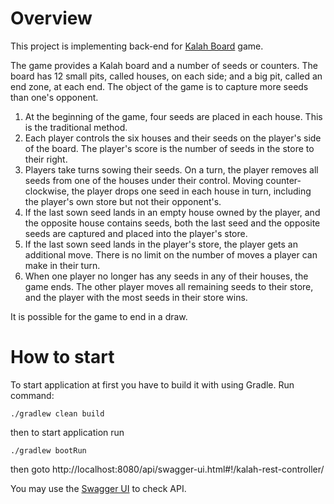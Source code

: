 # Overview 
This project is implementing back-end for [Kalah Board](https://en.wikipedia.org/wiki/Kalah) game.

The game provides a Kalah board and a number of seeds or counters. The board has 12 small pits, called houses, on each side; and a big pit, called an end zone, at each end. The object of the game is to capture more seeds than one's opponent.

1. At the beginning of the game, four seeds are placed in each house. This is the traditional method.
1. Each player controls the six houses and their seeds on the player's side of the board. The player's score is the number of seeds in the store to their right.
1. Players take turns sowing their seeds. On a turn, the player removes all seeds from one of the houses under their control. Moving counter-clockwise, the player drops one seed in each house in turn, including the player's own store but not their opponent's.
1. If the last sown seed lands in an empty house owned by the player, and the opposite house contains seeds, both the last seed and the opposite seeds are captured and placed into the player's store.
1. If the last sown seed lands in the player's store, the player gets an additional move. There is no limit on the number of moves a player can make in their turn.
1. When one player no longer has any seeds in any of their houses, the game ends. The other player moves all remaining seeds to their store, and the player with the most seeds in their store wins.

It is possible for the game to end in a draw.

# How to start 

To start application at first you have to build it with using Gradle. Run command: 

```
./gradlew clean build 
```

then to start application run 

```
./gradlew bootRun 
```


then goto 
http://localhost:8080/api/swagger-ui.html#!/kalah-rest-controller/

You may use the [Swagger UI](https://swagger.io) to check API.